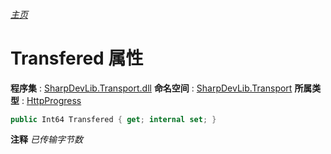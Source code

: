 ###### [主页](./Index.md "主页")
# Transfered 属性
**程序集** : [SharpDevLib.Transport.dll](./SharpDevLib.Transport.assembly.md "SharpDevLib.Transport.dll")
**命名空间** : [SharpDevLib.Transport](./SharpDevLib.Transport.namespace.md "SharpDevLib.Transport")
**所属类型** : [HttpProgress](./SharpDevLib.Transport.HttpProgress.md "HttpProgress")
``` csharp
public Int64 Transfered { get; internal set; }
```
**注释**
*已传输字节数*

